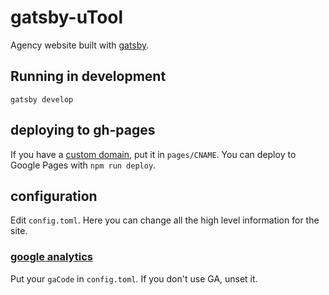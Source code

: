 # gatsby-uTool

Agency website built with [gatsby](https://github.com/gatsbyjs/gatsby).

## Running in development
`gatsby develop`

## deploying to gh-pages

If you have a [custom domain](https://help.github.com/articles/using-a-custom-domain-with-github-pages/), put it in `pages/CNAME`. You can deploy to Google Pages with `npm run deploy`.

## configuration

Edit `config.toml`. Here you can change all the high level information for the site.

### [google analytics](https://analytics.google.com/)

Put your `gaCode` in `config.toml`. If you don't use GA, unset it.
